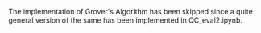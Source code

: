 The implementation of Grover's Algorithm has been skipped since a quite general version of the same has been implemented in QC_eval2.ipynb.
